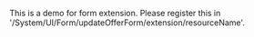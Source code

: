 This is a demo for form extension. Please register this in '/System/UI/Form/updateOfferForm/extension/resourceName'.
